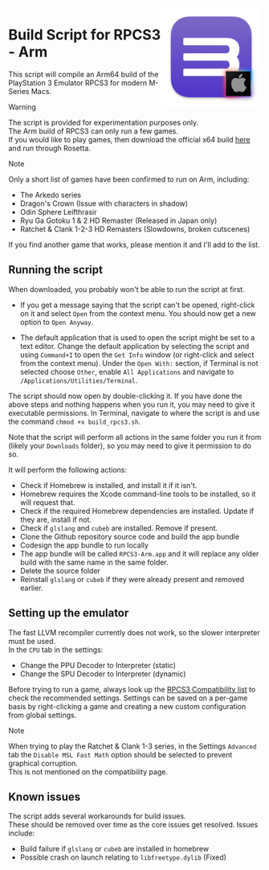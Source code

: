<img src="./RPCS3-Arm.png" width="200" align="right" />

# Build Script for RPCS3 - Arm

This script will compile an Arm64 build of the PlayStation 3 Emulator RPCS3 for modern M-Series Macs. 

> [!WARNING]
> The script is provided for experimentation purposes only. <br>
> The Arm build of RPCS3 can only run a few games. <br>
> If you would like to play games, then download the official x64 build [here](https://rpcs3.net/download) and run through Rosetta.

> [!NOTE]
> Only a short list of games have been confirmed to run on Arm, including:
> 
> - The Arkedo series
> - Dragon's Crown (Issue with characters in shadow)
> - Odin Sphere Leifthrasir
> - Ryu Ga Gotoku 1 & 2 HD Remaster (Released in Japan only)
> - Ratchet & Clank 1-2-3 HD Remasters (Slowdowns, broken cutscenes)<br>
>
> If you find another game that works, please mention it and I'll add to the list.

## Running the script

When downloaded, you probably won't be able to run the script at first.<br>

- If you get a message saying that the script can't be opened, right-click on it and select `Open` from the context menu. You should now get a new option to `Open Anyway`.<br>

- The default application that is used to open the script might be set to a text editor. Change the default application by selecting the script and using `Command+I` to open the `Get Info` window (or right-click and select from the context menu). Under the `Open With:` section, if Terminal is not selected choose `Other`, enable `All Applications` and navigate to `/Applications/Utilities/Terminal`.<br>

The script should now open by double-clicking it. If you have done the above steps and nothing happens when you run it, you may need to give it executable permissions. In Terminal, navigate to where the script is and use the command `chmod +x build_rpcs3.sh`. <br>

Note that the script will perform all actions in the same folder you run it from (likely your `Downloads` folder), so you may need to give it permission to do so.

It will perform the following actions: 
- Check if Homebrew is installed, and install it if it isn't. 
- Homebrew requires the Xcode command-line tools to be installed, so it will request that.
- Check if the required Homebrew dependencies are installed. Update if they are, install if not.
- Check if `glslang` and `cubeb` are installed. Remove if present. 
- Clone the Github repository source code and build the app bundle
- Codesign the app bundle to run locally
- The app bundle will be called `RPCS3-Arm.app` and it will replace any older build with the same name in the same folder. 
- Delete the source folder
- Reinstall `glslang` or `cubeb` if they were already present and removed earlier.

## Setting up the emulator

The fast LLVM recompiler currently does not work, so the slower interpreter must be used.<br>
In the `CPU` tab in the settings: 
- Change the PPU Decoder to Interpreter (static)
- Change the SPU Decoder to Interpreter (dynamic)

Before trying to run a game, always look up the [RPCS3 Compatibility list](https://rpcs3.net/compatibility) to check the recommended settings. Settings can be saved on a per-game basis by right-clicking a game and creating a new custom configuration from global settings.

> [!Note]
> When trying to play the Ratchet & Clank 1-3 series, in the Settings `Advanced` tab the `Disable MSL Fast Math` option should be selected to prevent graphical corruption. <br>This is not mentioned on the compatibility page.

## Known issues

The script adds several workarounds for build issues. <br> These should be removed over time as the core issues get resolved. Issues include: 
- Build failure if `glslang` or `cubeb` are installed in homebrew
- Possible crash on launch relating to `libfreetype.dylib` (Fixed)